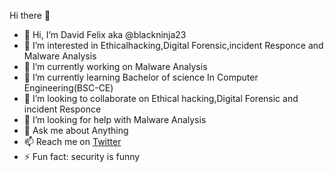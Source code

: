 
Hi there 👋

- 👋 Hi, I’m David Felix aka @blackninja23
- 👀 I’m interested in Ethicalhacking,Digital Forensic,incident Responce and Malware Analysis
- 🔭 I’m currently working on Malware Analysis
- 🌱 I’m currently learning Bachelor of science In Computer Engineering(BSC-CE)
- 👯 I’m looking to collaborate on Ethical hacking,Digital Forensic and incident Responce
- 🤔 I’m looking for help with Malware Analysis
- 💬 Ask me about Anything
- 📫 Reach me on <a href="https://twitter.com/blackninja233" target="_blank" rel="noopener">Twitter</a>
- ⚡ Fun fact: security is funny

